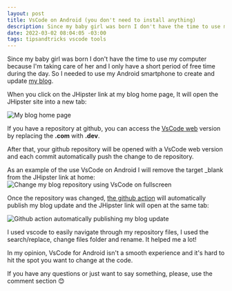 ```yaml
---
layout: post
title: VsCode on Android (you don't need to install anything)
description: Since my baby girl was born I don't have the time to use my computer because I'm taking care of her and I only have a short period of free time during the day. So I needed to use my Android smartphone to create and update [my blog](https://renanfranca.github.io?utm_source=dev.to&utm_medium=social&utm_campaign=promote-blog).
date: 2022-03-02 08:04:05 -03:00
tags: tipsandtricks vscode tools
---
```


Since my baby girl was born I don't have the time to use my computer because I'm taking care of her and I only have a short period of free time during the day. So I needed to use my Android smartphone to create and update [my blog](https://renanfranca.github.io?utm_source=dev.to&utm_medium=social&utm_campaign=promote-blog).

When you click on the JHipster link at my blog home page, It will open the JHipster site into a new tab:

![My blog home page](https://renanfranca.github.io/img/vscode-android/vscode-android-1.webp)

If you have a repository at github, you can access the [VsCode web](https://github.dev) version by replacing the **.com** with **.dev**. 

After that, your github repository will be opened with a VsCode web version and each commit automatically push the change to de repository.

As an example of the use VsCode on Android I will remove the target _blank from the JHipster link at home:
![Change my blog repository using VsCode on fullscreen](https://renanfranca.github.io/img/vscode-android/vscode-android-2.webp)

Once the repository was changed, [the github action](https://dev.to/entando/get-started-with-github-actions-1gde) will automatically publish my blog update and the JHipster link will open at the same tab:

![Github action automatically publishing my blog update](https://renanfranca.github.io/img/vscode-android/vscode-android-3.webp)

I used vscode to easily navigate through my repository files, I used the search/replace, change files folder and rename. It helped me a lot!

In my opinion, VsCode for Android isn't a smooth experience and it's hard to hit the spot you want to change at the code.

If you have any questions or just want to say something, please, use the comment section 😊
